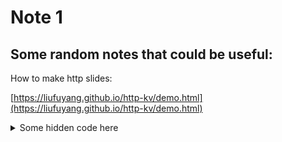 # Note 1

## Some random notes that could be useful:

How to make http slides:

[https://liufuyang.github.io/http-kv/demo.html](https://liufuyang.github.io/http-kv/demo.html)

<details>
<summary>Some hidden code here</summary>

```rust
use warp::Filter;

#[tokio::main]
async fn main() {
    let routes = warp::any().map(|| "Hello, World!");
    warp::serve(routes).run(([127, 0, 0, 1], 3030)).await;
}
```
</details>
